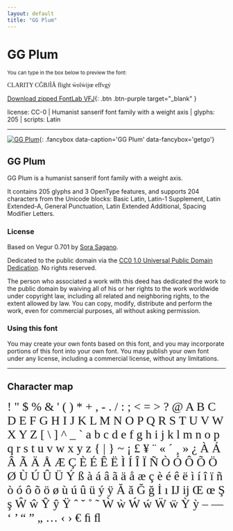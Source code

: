 ```yaml
---
layout: default
title: "GG Plum"
---
```


# GG Plum

<small>You can type in the box below to preview the font:</small>

<div contenteditable="true" class="texteditor" style="font-family: 'GG Plum';">
<p spellcheck="false">CLARITY CĞBJÌĂ flight ẅoîẁĳœ effvgý</p>
</div>

[Download zipped FontLab VFJ](https://cdn.jsdelivr.net/gh/fontlabcom/getgo-fonts/getgo-fonts/cc0/plum/plum-var.vfj){: .btn .btn-purple target="_blank" }

license: CC-0 \| Humanist sanserif font family with a weight axis \| glyphs: 205 \| scripts: Latin

---


[![GG Plum](../illustrations/plum-var.png)](../illustrations/plum-var.png){: .fancybox data-caption='GG Plum' data-fancybox='getgo'}



## GG Plum

GG Plum is a humanist sanserif font family with a weight axis.

It contains 205 glyphs and 3 OpenType features, and supports 204 characters from the Unicode blocks: Basic Latin, Latin-1 Supplement, Latin Extended-A, General Punctuation, Latin Extended Additional, Spacing Modifier Letters.

### License

Based on Vegur 0.701 by [Sora Sagano](http://www.dotcolon.net/font/vegur).

Dedicated to the public domain via the [CC0 1.0 Universal Public Domain Dedication](https://creativecommons.org/publicdomain/zero/1.0/). No rights reserved.

The person who associated a work with this deed has dedicated the work to the public domain by waiving all of his or her rights to the work worldwide under copyright law, including all related and neighboring rights, to the extent allowed by law. You can copy, modify, distribute and perform the work, even for commercial purposes, all without asking permission.

### Using this font

You may create your own fonts based on this font, and you may incorporate portions of this font into your own font. You may publish your own font under any license, including a commercial license, without any limitations.



---

## Character map

<div style="font-family: 'GG Plum'; font-size: 2em;">
! " $ % & ' ( ) * + , - . / : ; < = > ? @ A B C D E F G H I J K L M N O P Q R S T U V W X Y Z [ \ ] ^ _ ` a b c d e f g h i j k l m n o p q r s t u v w x y z { | } ~ ¡ £ ¥ ¨ « ´ ¸ » ¿ À Á Â Ã Ä Å Æ Ç È É Ê Ë Ì Í Î Ï Ñ Ò Ó Ô Õ Ö Ø Ù Ú Û Ü Ý ß à á â ã ä å æ ç è é ê ë ì í î ï ñ ò ó ô õ ö ø ù ú û ü ý ÿ Ă ă Ğ ğ İ ı Ĳ ĳ Œ œ Ş ş Ŵ ŵ Ŷ ŷ Ÿ ˆ ˘ ˚ ˜ Ẁ ẁ Ẃ ẃ Ẅ ẅ Ỳ ỳ – — ‘ ’ “ ” „ … ‹ › € ﬁ ﬂ
</div>

